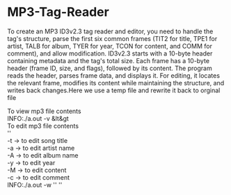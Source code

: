 # MP3-Tag-Reader
To create an MP3 ID3v2.3 tag reader and editor, you need to handle the tag's structure, parse the first six common
frames (TIT2 for title, TPE1 for artist, TALB for album, TYER for year, TCON for content, and COMM for comment), 
and allow modification. ID3v2.3 starts with a 10-byte header containing metadata and the tag's total size. Each 
frame has a 10-byte header (frame ID, size, and flags), followed by its content. The program reads the header, 
parses frame data, and displays it. For editing, it locates the relevant frame, modifies its content while
maintaining the structure, and writes back changes.Here we use a temp file and rewrite it back to orginal file

To view mp3 file contents<br>
INFO:./a.out -v &lt<file>&gt  <br>
To edit mp3 file contents <br>
'<Tags>' <br>
 -t -> to edit song title<br>
 -a -> to edit artist name<br>
 -A -> to edit album name<br>
 -y -> to edit year<br>
 -M -> to edit content<br>
 -c -> to edit comment<br>
INFO:./a.out -w '<file>' '<tag>'  <br>
